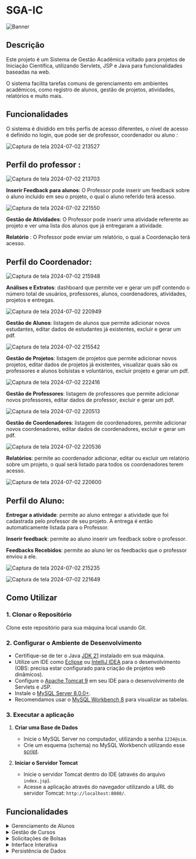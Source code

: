 

# SGA-IC

![Banner](https://i.imgur.com/xgt1z6m.png)

## Descrição
Este projeto é um Sistema de Gestão Acadêmica voltado para projetos de Iniciação Científica, utilizando Servlets, JSP e Java para funcionalidades baseadas na web. 

O sistema facilita tarefas comuns de gerenciamento em ambientes acadêmicos, como registro de alunos, gestão de projetos, atividades, relatórios e muito mais.
## Funcionalidades
O sistema é dividido em três perfis de acesso diferentes, o nível de acesso é definido no login, que pode ser de professor, coordenador ou aluno :

![Captura de tela 2024-07-02 213527](https://github.com/D-O-S-T/GerenciamentoAcademico/assets/165727441/40a06fb5-035a-449d-be49-098c388184e4)



## Perfil do professor :

![Captura de tela 2024-07-02 213703](https://github.com/D-O-S-T/GerenciamentoAcademico/assets/165727441/9b05dfe0-9a11-4185-9317-70e09565de55)


**Inserir Feedback para alunos**: O Professor pode inserir um feedback sobre o aluno incluido em seu o projeto, o qual o aluno referido terá acesso.

![Captura de tela 2024-07-02 221550](https://github.com/D-O-S-T/GerenciamentoAcademico/assets/165727441/43a7bd6a-910b-4528-8735-337b2fec8e96)


**Gestão de Atividades**: O Professor pode inserir uma atividade referente ao projeto e ver uma lista dos alunos que já entregaram a atividade.

**Relatório** : O Professor pode enviar um relatório, o qual a Coordenação terá acesso.

## Perfil do Coordenador:

![Captura de tela 2024-07-02 215948](https://github.com/D-O-S-T/GerenciamentoAcademico/assets/165727441/4f75c282-97c7-4dbd-b67d-60168b7d7c4f)

**Análises e Extratos**: dashboard que permite ver e gerar um pdf contendo o número total de usuários, professores, alunos, coordenadores, atividades, projetos e entregas.

![Captura de tela 2024-07-02 220949](https://github.com/D-O-S-T/GerenciamentoAcademico/assets/165727441/e1d6f0de-6ec0-46b8-8090-d04926cf943b)


**Gestão de Alunos**: listagem de alunos que permite adicionar novos estudantes, editar dados de estudantes já existentes, excluir e gerar um pdf.

![Captura de tela 2024-07-02 215542](https://github.com/D-O-S-T/GerenciamentoAcademico/assets/165727441/bee56267-6294-4794-bf43-abe022d4b489)


**Gestão de Projetos**: listagem de projetos que permite adicionar novos projetos, editar dados de projetos já existentes, visualizar quais são os professores e alunos bolsistas e voluntários, excluir projeto e gerar um pdf.

![Captura de tela 2024-07-02 222416](https://github.com/D-O-S-T/GerenciamentoAcademico/assets/165727441/ec7b8138-d437-46ea-bd1b-f1e71ec9148c)



**Gestão de Professores**: listagem de professores que permite adicionar novos professores, editar dados de professor, excluir e gerar um pdf.

![Captura de tela 2024-07-02 220513](https://github.com/D-O-S-T/GerenciamentoAcademico/assets/165727441/7ff627ae-6e3c-4c3f-bb53-f323a26cf5cb)


**Gestão de Coordenadores**: listagem de coordenadores, permite adicionar novos coordenadores, editar dados de coordenadores, excluir e gerar um pdf.

![Captura de tela 2024-07-02 220536](https://github.com/D-O-S-T/GerenciamentoAcademico/assets/165727441/cd1ec7a3-6870-4c09-b430-e4eadc8e0f3a)


**Relatórios**: permite ao coordenador adicionar, editar ou excluir um relatório sobre um projeto, o qual será listado para todos os coordenadores terem acesso.

![Captura de tela 2024-07-02 220600](https://github.com/D-O-S-T/GerenciamentoAcademico/assets/165727441/4b01ac9b-1435-4525-8dc4-8db57b1ed099)


## Perfil do Aluno:
**Entregar a atividade**: permite ao aluno entregar a atividade que foi cadastrada pelo professor de seu projeto. A entrega é então automaticamente listada para o Professor.

**Inserir feedback**: permite ao aluno inserir um feedback sobre o professor.

**Feedbacks Recebidos**: permite ao aluno ler os feedbacks que o professor enviou a ele.



![Captura de tela 2024-07-02 215235](https://github.com/D-O-S-T/GerenciamentoAcademico/assets/165727441/7459463d-b81a-47ab-8bf4-b3bef6d32709)

![Captura de tela 2024-07-02 221649](https://github.com/D-O-S-T/GerenciamentoAcademico/assets/165727441/303fc4f5-7f24-4a19-b433-cd7dfa21912c)








## Como Utilizar
### 1. Clonar o Repositório
Clone este repositório para sua máquina local usando Git.

### 2. Configurar o Ambiente de Desenvolvimento
- Certifique-se de ter o Java [JDK 21](https://www.oracle.com/java/technologies/javase/jdk21-archive-downloads.html) instalado em sua máquina.
- Utilize um IDE como [Eclipse](https://www.eclipse.org/downloads/packages/) ou [IntelliJ IDEA](https://www.jetbrains.com/idea/download) para o desenvolvimento (OBS: precisa estar configurado para criação de projetos web dinâmicos).
- Configure o [Apache Tomcat 9](https://tomcat.apache.org/download-90.cgi) em seu IDE para o desenvolvimento de Servlets e JSP.
- Instale o [MySQL Server 8.0.0+](https://mysql.com/downloads).
- Recomendamos usar o [MySQL Workbench 8](https://dev.mysql.com/downloads/workbench/) para visualizar as tabelas.

### 3. Executar a aplicação

1. **Criar uma Base de Dados**
   - Inicie o MySQL Server no computador, utilizando a senha `1234@sim`.
   - Crie um esquema (schema) no MySQL Workbench utilizando esse [script](./sql.txt).

2. **Iniciar o Servidor Tomcat**
   - Inicie o servidor Tomcat dentro do IDE (através do arquivo `index.jsp`).
   - Acesse a aplicação através do navegador utilizando a URL do servidor Tomcat: `http://localhost:8080/`.

## Funcionalidades

<details>

<summary style="text-weight: bold">Gerenciamento de Alunos</summary>

- Registrador de novos alunos.
- Visualizar e editar detalhes dos alunos.

</details>

<details>
<summary>Gestão de Cursos</summary>

- Adicionar novos cursos.
- Gerenciar detalhes dos cursos.
</details>

<details>
<summary>Solicitações de Bolsas</summary>

- Alunos podem solicitar bolsas de estudo através da interface web.
</details>

<details>
<summary>Interface Interativa</summary>

- Utilize JSP para criar páginas web dinâmicas.
- Servlets para lidar com requisições e respostas.
</details>

<details>
<summary>Persistência de Dados</summary>

- Os dados são salvos em uma base de dados MySQL.
- Permite adicionar, editar, excluir e atualizar registros conforme as permissões do usuário.
</details>


